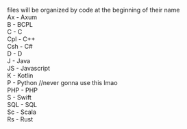 files will be organized by code at the beginning of their name  
Ax - Axum  
B - BCPL  
C - C  
Cpl - C++  
Csh - C#  
D - D  
J - Java  
JS - Javascript  
K - Kotlin  
P - Python //never gonna use this lmao  
PHP - PHP  
S - Swift  
SQL - SQL  
Sc - Scala  
Rs - Rust  
